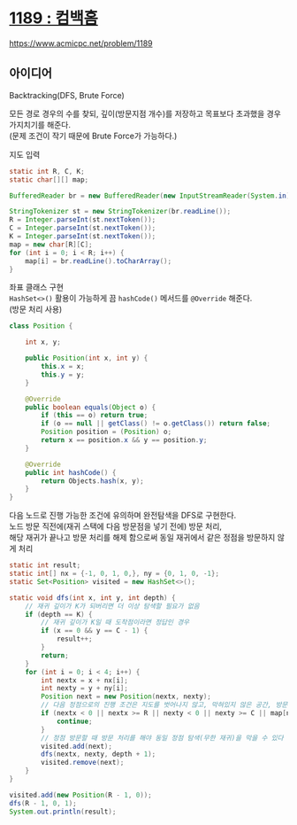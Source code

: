 # [1189 : 컴백홈](https://www.acmicpc.net/problem/1189)
https://www.acmicpc.net/problem/1189

## 아이디어
Backtracking(DFS, Brute Force)

모든 경로 경우의 수를 찾되, 깊이(방문지점 개수)를 저장하고 목표보다 초과했을 경우 가지치기를 해준다.  
(문제 조건이 작기 때문에 Brute Force가 가능하다.)

지도 입력
```java
static int R, C, K;
static char[][] map;

BufferedReader br = new BufferedReader(new InputStreamReader(System.in));

StringTokenizer st = new StringTokenizer(br.readLine());
R = Integer.parseInt(st.nextToken());
C = Integer.parseInt(st.nextToken());
K = Integer.parseInt(st.nextToken());
map = new char[R][C];
for (int i = 0; i < R; i++) {
    map[i] = br.readLine().toCharArray();
}
```

좌표 클래스 구현  
`HashSet<>()` 활용이 가능하게 끔 `hashCode()` 메서드를 `@Override` 해준다.  
(방문 처리 사용)
```java
class Position {

    int x, y;

    public Position(int x, int y) {
        this.x = x;
        this.y = y;
    }

    @Override
    public boolean equals(Object o) {
        if (this == o) return true;
        if (o == null || getClass() != o.getClass()) return false;
        Position position = (Position) o;
        return x == position.x && y == position.y;
    }

    @Override
    public int hashCode() {
        return Objects.hash(x, y);
    }
}
```

다음 노드로 진행 가능한 조건에 유의하며 완전탐색을 DFS로 구현한다.  
노드 방문 직전에(재귀 스택에 다음 방문점을 넣기 전에) 방문 처리,  
해당 재귀가 끝나고 방문 처리를 해제 함으로써 동일 재귀에서 같은 정점을 방문하지 않게 처리
```java
static int result;
static int[] nx = {-1, 0, 1, 0,}, ny = {0, 1, 0, -1};
static Set<Position> visited = new HashSet<>();

static void dfs(int x, int y, int depth) {
    // 재귀 깊이가 K가 되버리면 더 이상 탐색할 필요가 없음
    if (depth == K) {
        // 재귀 깊이가 K일 때 도착점이라면 정답인 경우
        if (x == 0 && y == C - 1) {
            result++;
        }
        return;
    }
    for (int i = 0; i < 4; i++) {
        int nextx = x + nx[i];
        int nexty = y + ny[i];
        Position next = new Position(nextx, nexty);
        // 다음 정점으로의 진행 조건은 지도를 벗어나지 않고, 막혀있지 않은 공간, 방문하지 않은 정점
        if (nextx < 0 || nextx >= R || nexty < 0 || nexty >= C || map[nextx][nexty] == 'T' || visited.contains(next)) {
            continue;
        }
        // 정점 방문할 때 방문 처리를 해야 동일 정점 탐색(무한 재귀)을 막을 수 있다
        visited.add(next);
        dfs(nextx, nexty, depth + 1);
        visited.remove(next);
    }
}

visited.add(new Position(R - 1, 0));
dfs(R - 1, 0, 1);
System.out.println(result);
```